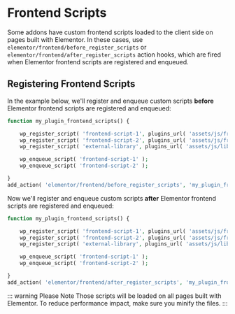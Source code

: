 # Frontend Scripts

<Badge type="tip" vertical="top" text="Elementor Core" /> <Badge type="warning" vertical="top" text="Intermediate" />

Some addons have custom frontend scripts loaded to the client side on pages built with Elementor. In these cases, use `elementor/frontend/before_register_scripts` or `elementor/frontend/after_register_scripts` action hooks, which are fired when Elementor frontend scripts are registered and enqueued.

## Registering Frontend Scripts

In the example below, we'll register and enqueue custom scripts **before** Elementor frontend scripts are registered and enqueued:

```php {11}
function my_plugin_frontend_scripts() {

	wp_register_script( 'frontend-script-1', plugins_url( 'assets/js/frontend-script-1.js', __FILE__ ) );
	wp_register_script( 'frontend-script-2', plugins_url( 'assets/js/frontend-script-2.js', __FILE__ ), [ 'external-library' ] );
	wp_register_script( 'external-library', plugins_url( 'assets/js/libs/external-library.js', __FILE__ ) );

	wp_enqueue_script( 'frontend-script-1' );
	wp_enqueue_script( 'frontend-script-2' );

}
add_action( 'elementor/frontend/before_register_scripts', 'my_plugin_frontend_scripts' );
```

Now we'll register and enqueue custom scripts **after** Elementor frontend scripts are registered and enqueued:

```php {11}
function my_plugin_frontend_scripts() {

	wp_register_script( 'frontend-script-1', plugins_url( 'assets/js/frontend-script-1.js', __FILE__ ) );
	wp_register_script( 'frontend-script-2', plugins_url( 'assets/js/frontend-script-2.js', __FILE__ ), [ 'external-library' ] );
	wp_register_script( 'external-library', plugins_url( 'assets/js/libs/external-library.js', __FILE__ ) );

	wp_enqueue_script( 'frontend-script-1' );
	wp_enqueue_script( 'frontend-script-2' );

}
add_action( 'elementor/frontend/after_register_scripts', 'my_plugin_frontend_scripts' );
```

::: warning Please Note
Those scripts will be loaded on all pages built with Elementor. To reduce performance impact, make sure you minify the files.
:::
